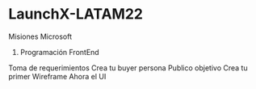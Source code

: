 # LaunchX-LATAM22
Misiones Microsoft

1. Programación FrontEnd

Toma de requerimientos
Crea tu buyer persona
Publico objetivo
Crea tu  primer Wireframe
Ahora el UI
